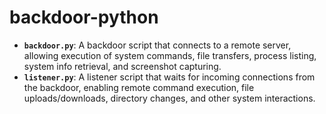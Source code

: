 # backdoor-python

- **`backdoor.py`**: A backdoor script that connects to a remote server, allowing execution of system commands, file transfers, process listing, system info retrieval, and screenshot capturing.  
- **`listener.py`**: A listener script that waits for incoming connections from the backdoor, enabling remote command execution, file uploads/downloads, directory changes, and other system interactions.
